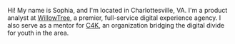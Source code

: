 Hi! My name is Sophia, and I'm located in Charlottesville, VA. I'm a product analyst at [WillowTree](https://www.willowtreeapps.com), a premier, full-service digital experience agency. I also serve as a mentor for [C4K](https://c4kclubhouse.org), an organization bridging the digital divide for youth in the area.
